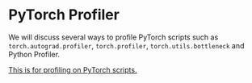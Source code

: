 # PyTorch Profiler
We will discuss several ways to profile PyTorch scripts such as `torch.autograd.profiler`, `torch.profiler`, `torch.utils.bottleneck` and Python Profiler.

[This is for profiling on PyTorch scripts.](PyTorchProfiler)
